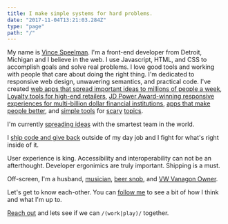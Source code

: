 ```yaml
---
title: I make simple systems for hard problems.
date: "2017-11-04T13:21:03.284Z"
type: "page"
path: "/"
---
```


My name is [Vince Speelman](http://twitter.com/vinspee). I'm a front-end developer from Detroit, Michigan and I believe in the web. I use Javascript, HTML, and CSS to accomplish goals and solve real problems. I love good tools and working with people that care about doing the right thing.  I'm dedicated to responsive web design, unwavering semantics, and practical code.  I've created [web apps that spread important ideas to millions of people a week](https://www.ted.com/), [Loyalty tools for high-end retailers](https://usejewel.com/), [JD Power Award-winning responsive experiences for multi-billion dollar financial institutions](http://myql.com/), [apps that make people better](http://leveleleven.com/), and [simple tools](http://my.bankrate.com) for [scary](http://my.creditcards.com) [topics](http://quizzle.com).

I'm currently [spreading ideas](https://www.ted.com) with the smartest team in the
world.

I [ship code and give back](http://github.com/vinspee) outside of my day job and I fight for what's right inside of it.

User experience is king. Accessibility and interoperability can not be an afterthought. Developer ergonimics are truly important. Shipping is a must.

Off-screen, I'm a husband, [musician](https://soundcloud.com/vince-speelman), [beer snob](https://untappd.com/user/Vinspee), and [VW Vanagon Owner](http://instagram.com/vinspee).

Let's get to know each-other. You can [follow me](http://twitter.com/vinspee) to see a bit of how I think and what I'm up to.

[Reach out](/contact) and lets see if we can `/(work|play)/` together.
